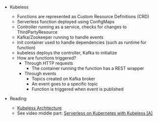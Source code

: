 * Kubeless
  * Functions are represented as Custom Resource Definitions (CRD)
  * Serverless function deployed using ConfigMaps
  * Controller running as a service, checks for changes to
    ThirdPartyResource
  * Kafka/Zookeeper running to handle events
  * Init container used to handle dependencies (such as runtime for function)
  * kubeless deploys the controller, Kafka to initialize
  * How are functions triggered?
    * Through HTTP requests
      * The container running the function has a REST wrapper
    * Through events
      * Topics created on Kafka broker
      * An event goes to a specific topic
      * Function is triggered when event is published

* Reading
  * [Kubeless Architecture](https://github.com/kubeless/kubeless/blob/master/docs/architecture.md)
  * See video middle part: [Serverless on Kubernetes with Kubeless [A]
    ](https://www.youtube.com/watch?v=1QZ6x_8h8qY)
